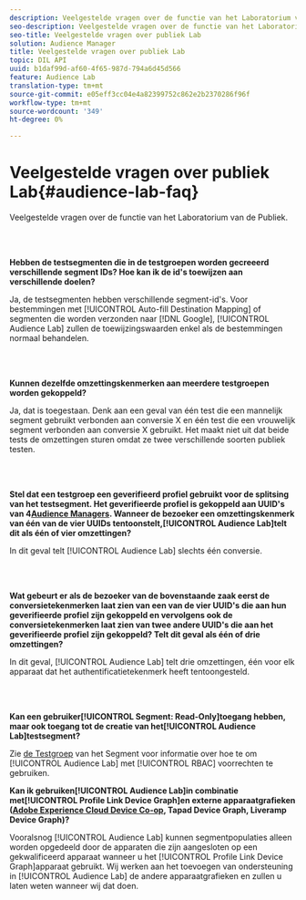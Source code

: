 ```yaml
---
description: Veelgestelde vragen over de functie van het Laboratorium van de Publiek.
seo-description: Veelgestelde vragen over de functie van het Laboratorium van de Publiek.
seo-title: Veelgestelde vragen over publiek Lab
solution: Audience Manager
title: Veelgestelde vragen over publiek Lab
topic: DIL API
uuid: b1daf99d-af60-4f65-987d-794a6d45d566
feature: Audience Lab
translation-type: tm+mt
source-git-commit: e05eff3cc04e4a82399752c862e2b2370286f96f
workflow-type: tm+mt
source-wordcount: '349'
ht-degree: 0%

---
```



# Veelgestelde vragen over publiek Lab{#audience-lab-faq}

Veelgestelde vragen over de functie van het Laboratorium van de Publiek.

<!-- 

audience-lab-faq.xml

 -->

<br> 

**Hebben de testsegmenten die in de testgroepen worden gecreeerd verschillende segment IDs? Hoe kan ik de id&#39;s toewijzen aan verschillende doelen?**

Ja, de testsegmenten hebben verschillende segment-id&#39;s. Voor bestemmingen met [!UICONTROL Auto-fill Destination Mapping] of segmenten die worden verzonden naar [!DNL Google], [!UICONTROL Audience Lab] zullen de toewijzingswaarden enkel als de bestemmingen normaal behandelen.

<br> 

**Kunnen dezelfde omzettingskenmerken aan meerdere testgroepen worden gekoppeld?**

Ja, dat is toegestaan. Denk aan een geval van één test die een mannelijk segment gebruikt verbonden aan conversie X en één test die een vrouwelijk segment verbonden aan conversie X gebruikt. Het maakt niet uit dat beide tests de omzettingen sturen omdat ze twee verschillende soorten publiek testen.

<br> 

**Stel dat een testgroep een geverifieerd profiel gebruikt voor de splitsing van het testsegment. Het geverifieerde profiel is gekoppeld aan UUID&#39;s van 4[Audience Managers](../reference/ids-in-aam.md). Wanneer de bezoeker een omzettingskenmerk van één van de vier UUIDs tentoonstelt,[!UICONTROL Audience Lab]telt dit als één of vier omzettingen?**

In dit geval telt [!UICONTROL Audience Lab] slechts één conversie.

<br> 

**Wat gebeurt er als de bezoeker van de bovenstaande zaak eerst de conversietekenmerken laat zien van een van de vier UUID&#39;s die aan hun geverifieerde profiel zijn gekoppeld en vervolgens ook de conversietekenmerken laat zien van twee andere UUID&#39;s die aan het geverifieerde profiel zijn gekoppeld? Telt dit geval als één of drie omzettingen?**

In dit geval, [!UICONTROL Audience Lab] telt drie omzettingen, één voor elk apparaat dat het authentificatietekenmerk heeft tentoongesteld.

<br> 

**Kan een gebruiker[!UICONTROL Segment: Read-Only]toegang hebben, maar ook toegang tot de creatie van het[!UICONTROL Audience Lab]testsegment?**

Zie [de Testgroep](../features/audience-lab/audience-lab-manage-test-groups.md#create-test-groups) van het Segment voor informatie over hoe te om [!UICONTROL Audience Lab] met [!UICONTROL RBAC] voorrechten te gebruiken.

**Kan ik gebruiken[!UICONTROL Audience Lab]in combinatie met[!UICONTROL Profile Link Device Graph]en externe apparaatgrafieken ([Adobe Experience Cloud Device Co-op](https://docs.adobe.com/content/help/en/device-co-op/using/home.html), Tapad Device Graph, Liveramp Device Graph)?**

Vooralsnog [!UICONTROL Audience Lab] kunnen segmentpopulaties alleen worden opgedeeld door de apparaten die zijn aangesloten op een gekwalificeerd apparaat wanneer u het [!UICONTROL Profile Link Device Graph]apparaat gebruikt. Wij werken aan het toevoegen van ondersteuning in [!UICONTROL Audience Lab] de andere apparaatgrafieken en zullen u laten weten wanneer wij dat doen.
